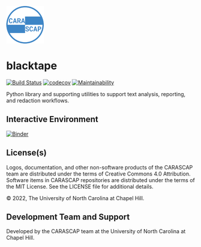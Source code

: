 ![Logo](https://github.com/carascap/carascap.github.io/blob/main/images/carascap-100x100.png)

# blacktape

[![Build Status](https://github.com/carascap/blacktape/actions/workflows/test_suite.yml/badge.svg?branch=main)](https://github.com/carascap/blacktape/actions/workflows/test_suite.yml?query=branch%3Amain)
[![codecov](https://codecov.io/gh/carascap/blacktape/branch/main/graph/badge.svg)](https://codecov.io/gh/carascap/blacktape)
[![Maintainability](https://api.codeclimate.com/v1/badges/4ccea04bc7bb591b6259/maintainability)](https://codeclimate.com/github/carascap/blacktape/maintainability)

Python library and supporting utilities to support text analysis, reporting, and redaction workflows.

## Interactive Environment

[![Binder](https://mybinder.org/badge_logo.svg)](https://mybinder.org/v2/gh/carascap/blacktape/main)

## License(s)

Logos, documentation, and other non-software products of the CARASCAP team are distributed under the terms of Creative Commons 4.0 Attribution. Software items in CARASCAP repositories are distributed under the terms of the MIT License. See the LICENSE file for additional details.

&copy; 2022, The University of North Carolina at Chapel Hill.

## Development Team and Support

Developed by the CARASCAP team at the University of North Carolina at Chapel Hill.

